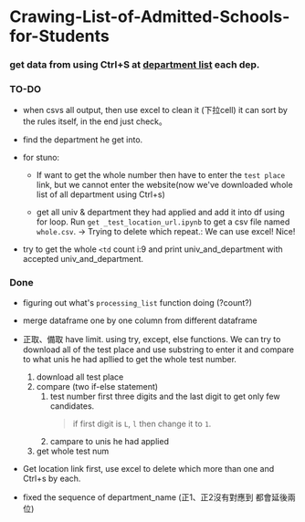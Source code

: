 # Crawing-List-of-Admitted-Schools-for-Students

### get data from using Ctrl+S at [department list](https://www.com.tw/cross/university_030_112.html) each dep.

### TO-DO
- when csvs all output, then use excel to clean it (下拉cell) it can sort by the rules itself, in the end just check。


- find the department he get into.


- for stuno:
    - If want to get the whole number then have to enter the `test place` link, but we cannot enter the website(now we've downloaded whole list of all department using Ctrl+s)

    - get all univ & department they had applied and add it into df using for loop. Run `get _test_location_url.ipynb` to get a csv file named `whole.csv`. -> Trying to delete which repeat.: We can use excel! Nice!

- try to get the whole `<td` count i:9 and print univ_and_department with accepted univ_and_department. 


### Done
- figuring out what's `processing_list` function doing (?count?)
- merge dataframe one by one column from different dataframe
- 正取、備取 have limit. using try, except, else functions. We can try to download all of the test place and use substring to enter it and compare to what unis he had apllied to get the whole test number.
    1. download all test place
    1. compare (two if-else statement)
        1. test number first three digits and the last digit to get only few candidates.
            > if first digit is `L`, `l` then change it to `1`.
        1. campare to unis he had applied
    1. get whole test num

- Get location link first, use excel to delete which more than one and Ctrl+s by each.

- fixed the sequence of department_name (正1、正2沒有對應到 都會延後兩位)

